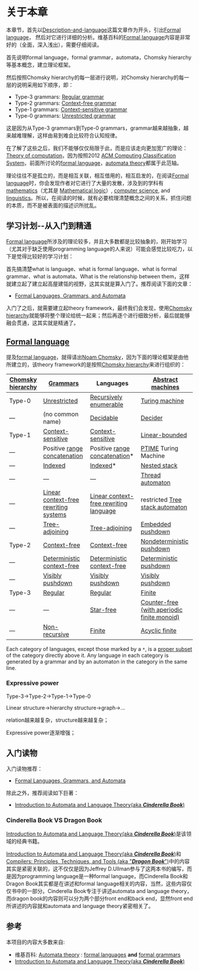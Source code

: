 # 关于本章

本章节，首先以[Description-and-language](./Description-and-language.md)这篇文章作为开头，引出[Formal language](https://en.wikipedia.org/wiki/Formal_language)， 然后对它进行详细的分析。维基百科的[Formal language](https://en.wikipedia.org/wiki/Formal_language)内容是非常好的（全面，深入浅出），需要仔细阅读。

首先说明formal language，formal grammar，automata，Chomsky hierarchy等基本概念，建立理论框架。

然后按照Chomsky hierarchy的每一层进行说明，对Chomsky hierarchy的每一层的说明采用如下顺序，即：

- Type-3 grammars: [Regular grammar](https://en.wikipedia.org/wiki/Regular_grammar)
- Type-2 grammars: [Context-free grammar](https://en.wikipedia.org/wiki/Context-free_grammar)
- Type-1 grammars: [Context-sensitive grammar](https://en.wikipedia.org/wiki/Context-sensitive_grammar)
- Type-0 grammars: [Unrestricted grammar](https://en.wikipedia.org/wiki/Unrestricted_grammar)

这是因为从Type-3 grammars到Type-0 grammars，grammar越来越抽象，越来越难理解，这样由易到难会比较符合认知规律。

在了解了这些之后，我们不能够仅仅局限于此，而是应该走向更加宽广的理论：[Theory of computation](https://en.wikipedia.org/wiki/Theory_of_computation)，因为按照2012 [ACM Computing Classification System](https://en.wikipedia.org/wiki/ACM_Computing_Classification_System)，前面所讨论的[formal language](https://en.wikipedia.org/wiki/Formal_language)，[automata theory](https://en.wikipedia.org/wiki/Automata_theory)都属于此范轴。

理论往往不是孤立的，而是相互关联，相互借用的，相互启发的，在阅读[Formal language](https://en.wikipedia.org/wiki/Formal_language)时，你会发现作者对它进行了大量的发散，涉及到的学科有[mathematics](https://en.wikipedia.org/wiki/Mathematics)（尤其是 [Mathematical logic](https://en.wikipedia.org/wiki/Mathematical_logic)）, [computer science](https://en.wikipedia.org/wiki/Computer_science), and [linguistics](https://en.wikipedia.org/wiki/Linguistics)。所以，在阅读的时候，就有必要梳理清楚概念之间的关系，抓住问题的本质，而不是被表面的描述识所扰乱。







## 学习计划--从入门到精通

[Formal language](https://en.wikipedia.org/wiki/Formal_language)所涉及的理论较多，并且大多数都是比较抽象的，刚开始学习（尤其对于缺乏使用programming language的人来说）可能会感觉比较吃力，以下是觉得比较好的学习计划：

首先搞清楚what is language、what is formal language、what is formal grammar、what is automata、What is the relationship between them，这样就建立起了建立起高屋建瓴的视野，这其实就是算入门了。推荐阅读下面的文章：

- [Formal Languages, Grammars, and Automata](http://www.sti.uniurb.it/aldini/publications/lfga.pdf)

入门了之后，就需要建立起theory framework，最终我们会发现，使用[Chomsky hierarchy](https://en.wikipedia.org/wiki/Chomsky_hierarchy)就能够将整个理论给统一起来；然后再逐个进行细致分析，最后就能够融会贯通，这其实就是精通了。



## [Formal language](https://en.wikipedia.org/wiki/Formal_language)

提及[formal language](https://en.wikipedia.org/wiki/Formal_language)，就得请出[Noam Chomsky](https://en.wikipedia.org/wiki/Noam_Chomsky)，因为下面的理论框架是由他所建立的，该theory framework的是按照[Chomsky hierarchy](https://en.wikipedia.org/wiki/Chomsky_hierarchy)来进行组织的：

| [Chomsky hierarchy](https://en.wikipedia.org/wiki/Chomsky_hierarchy) | [Grammars](https://en.wikipedia.org/wiki/Formal_grammar)     | Languages                                                    | [Abstract machines](https://en.wikipedia.org/wiki/Abstract_machine) |
| ------------------------------------------------------------ | ------------------------------------------------------------ | ------------------------------------------------------------ | ------------------------------------------------------------ |
| Type-0                                                       | [Unrestricted](https://en.wikipedia.org/wiki/Unrestricted_grammar) | [Recursively enumerable](https://en.wikipedia.org/wiki/Recursively_enumerable_language) | [Turing machine](https://en.wikipedia.org/wiki/Turing_machine) |
| —                                                            | (no common name)                                             | [Decidable](https://en.wikipedia.org/wiki/Recursive_language) | [Decider](https://en.wikipedia.org/wiki/Machine_that_always_halts) |
| Type-1                                                       | [Context-sensitive](https://en.wikipedia.org/wiki/Context-sensitive_grammar) | [Context-sensitive](https://en.wikipedia.org/wiki/Context-sensitive_language) | [Linear-bounded](https://en.wikipedia.org/wiki/Linear_bounded_automaton) |
| —                                                            | Positive [range concatenation](https://en.wikipedia.org/wiki/Range_concatenation_grammars) | Positive [range concatenation](https://en.wikipedia.org/wiki/Range_concatenation_language)* | [PTIME](https://en.wikipedia.org/wiki/PTIME) Turing Machine  |
| —                                                            | [Indexed](https://en.wikipedia.org/wiki/Indexed_grammar)     | [Indexed](https://en.wikipedia.org/wiki/Indexed_language)*   | [Nested stack](https://en.wikipedia.org/wiki/Nested_stack_automaton) |
| —                                                            | —                                                            | —                                                            | [Thread automaton](https://en.wikipedia.org/wiki/Thread_automaton) |
| —                                                            | [Linear context-free rewriting systems](https://en.wikipedia.org/wiki/Linear_context-free_rewriting_system) | [Linear context-free rewriting language](https://en.wikipedia.org/wiki/Linear_context-free_rewriting_language) | restricted [Tree stack automaton](https://en.wikipedia.org/wiki/Tree_stack_automaton) |
| —                                                            | [Tree-adjoining](https://en.wikipedia.org/wiki/Tree-adjoining_grammar) | [Tree-adjoining](https://en.wikipedia.org/wiki/Tree-adjoining_grammar) | [Embedded pushdown](https://en.wikipedia.org/wiki/Embedded_pushdown_automaton) |
| Type-2                                                       | [Context-free](https://en.wikipedia.org/wiki/Context-free_grammar) | [Context-free](https://en.wikipedia.org/wiki/Context-free_language) | [Nondeterministic pushdown](https://en.wikipedia.org/wiki/Pushdown_automaton) |
| —                                                            | [Deterministic context-free](https://en.wikipedia.org/wiki/Deterministic_context-free_grammar) | [Deterministic context-free](https://en.wikipedia.org/wiki/Deterministic_context-free_language) | [Deterministic pushdown](https://en.wikipedia.org/wiki/Deterministic_pushdown_automaton) |
| —                                                            | [Visibly pushdown](https://en.wikipedia.org/wiki/Nested_word) | [Visibly pushdown](https://en.wikipedia.org/wiki/Nested_word) | [Visibly pushdown](https://en.wikipedia.org/wiki/Nested_word) |
| Type-3                                                       | [Regular](https://en.wikipedia.org/wiki/Regular_grammar)     | [Regular](https://en.wikipedia.org/wiki/Regular_language)    | [Finite](https://en.wikipedia.org/wiki/Finite-state_machine) |
| —                                                            | —                                                            | [Star-free](https://en.wikipedia.org/wiki/Star-free_language) | [Counter-free (with aperiodic finite monoid)](https://en.wikipedia.org/wiki/Aperiodic_finite_state_automaton) |
| —                                                            | [Non-recursive](https://en.wikipedia.org/wiki/Non-recursive_grammar) | [Finite](https://en.wikipedia.org/wiki/Finite_language)      | [Acyclic finite](https://en.wikipedia.org/wiki/Deterministic_acyclic_finite_state_automaton) |

Each category of languages, except those marked by a `*`, is a [proper subset](https://en.wikipedia.org/wiki/Proper_subset) of the category directly above it. Any language in each category is generated by a grammar and by an automaton in the category in the same line.

### Expressive power

Type-3->Type-2->Type-1->Type-0

Linear structure->hierarchy structure->graph->...

relation越来越复杂，structure越来越复杂；

Expressive power逐渐增强；



## 入门读物

入门读物推荐：

- [Formal Languages, Grammars, and Automata](http://www.sti.uniurb.it/aldini/publications/lfga.pdf)

除此之外，推荐阅读如下巨著：

- [Introduction to Automata and Language Theory(aka ***Cinderella Book***)](http://infolab.stanford.edu/~ullman/ialc.html)

### Cinderella Book VS Dragon Book

[Introduction to Automata and Language Theory(aka ***Cinderella Book***)](http://infolab.stanford.edu/~ullman/ialc.html)是该领域的经典书籍。

[Introduction to Automata and Language Theory(aka ***Cinderella Book***)](http://infolab.stanford.edu/~ullman/ialc.html)和[Compilers: Principles, Techniques, and Tools (aka "***Dragon Book***")](http://en.wikipedia.org/wiki/Compilers:_Principles,_Techniques,_and_Tools)中的内容其实是紧密关联的，这不仅仅是因为Jeffrey D.Ullman参与了这两本书的编写，而是因为programming language是一种formal language，而Cinderella Book和Dragon Book其实都是在讲述和formal language相关的内容，当然，这些内容仅仅书中的一部分。Cinderella Book专注于讲述automata and language theory，而dragon book的内容则可以分为两个部分front end和back end，显然front end所讲述的内容就和automata and language theory紧密相关了。

## 参考

本项目的内容大多数来自:

- 维基百科: [Automata theory](https://en.wikipedia.org/wiki/Automata_theory) : [formal languages](https://en.wikipedia.org/wiki/Formal_language) **and** [formal grammars](https://en.wikipedia.org/wiki/Formal_grammar)
- [Introduction to Automata and Language Theory(aka ***Cinderella Book***)](http://infolab.stanford.edu/~ullman/ialc.html)

